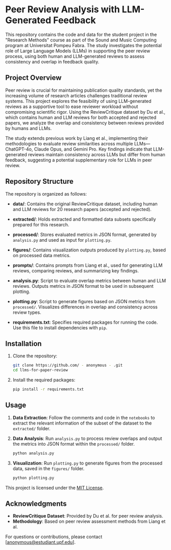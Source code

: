 # Peer Review Analysis with LLM-Generated Feedback

This repository contains the code and data for the student project in the "Research Methods" course as part of the Sound and Music Computing program at Universitat Pompeu Fabra. The study investigates the potential role of Large Language Models (LLMs) in supporting the peer review process, using both human and LLM-generated reviews to assess consistency and overlap in feedback quality.

## Project Overview

Peer review is crucial for maintaining publication quality standards, yet the increasing volume of research articles challenges traditional review systems. This project explores the feasibility of using LLM-generated reviews as a supportive tool to ease reviewer workload without compromising scientific rigor. Using the ReviewCritique dataset by Du et al., which contains human and LLM reviews for both accepted and rejected papers, we analyze the overlap and consistency between reviews provided by humans and LLMs.

The study extends previous work by Liang et al., implementing their methodologies to evaluate review similarities across multiple LLMs—ChatGPT-4o, Claude Opus, and Gemini Pro. Key findings indicate that LLM-generated reviews maintain consistency across LLMs but differ from human feedback, suggesting a potential supplementary role for LLMs in peer review.

## Repository Structure

The repository is organized as follows:

- **data/**: Contains the original ReviewCritique dataset, including human and LLM reviews for 20 research papers (accepted and rejected).
  
- **extracted/**: Holds extracted and formatted data subsets specifically prepared for this research.

- **processed/**: Stores evaluated metrics in JSON format, generated by `analysis.py` and used as input for `plotting.py`.

- **figures/**: Contains visualization outputs produced by `plotting.py`, based on processed data metrics.

- **prompts/**: Contains prompts from Liang et al., used for generating LLM reviews, comparing reviews, and summarizing key findings.

- **analysis.py**: Script to evaluate overlap metrics between human and LLM reviews. Outputs metrics in JSON format to be used in subsequent plotting.

- **plotting.py**: Script to generate figures based on JSON metrics from `processed/`. Visualizes differences in overlap and consistency across review types.

- **requirements.txt**: Specifies required packages for running the code. Use this file to install dependencies with `pip`.

## Installation

1. Clone the repository:
   ```bash
   git clone https://github.com/ - anonymous - .git
   cd llms-for-paper-review

2. Install the required packages:
   ```bash
   pip install -r requirements.txt

## Usage

1. **Data Extraction**: Follow the comments and code in the `notebooks` to extract the relevant information of the subset of the dataset to the `extracted/` folder.

1. **Data Analysis**: Run `analysis.py` to process review overlaps and output the metrics into JSON format within the `processed/` folder.
   ```bash
   python analysis.py

2. **Visualization**: Run `plotting.py` to generate figures from the processed data, saved in the `figures/` folder.
   ```bash
   python plotting.py

This project is licensed under the [MIT License](https://opensource.org/license/mit).

## Acknowledgments

- **ReviewCritique Dataset**: Provided by Du et al. for peer review analysis.
- **Methodology**: Based on peer review assessment methods from Liang et al.

For questions or contributions, please contact [anonymous@estudiant.upf.edu].
